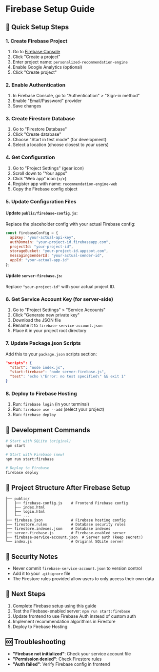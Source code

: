 # Firebase Setup Guide

## 🚀 Quick Setup Steps

### 1. Create Firebase Project
1. Go to [Firebase Console](https://console.firebase.google.com/)
2. Click "Create a project"
3. Enter project name: `personalized-recommendation-engine`
4. Enable Google Analytics (optional)
5. Click "Create project"

### 2. Enable Authentication
1. In Firebase Console, go to "Authentication" > "Sign-in method"
2. Enable "Email/Password" provider
3. Save changes

### 3. Create Firestore Database
1. Go to "Firestore Database"
2. Click "Create database"
3. Choose "Start in test mode" (for development)
4. Select a location (choose closest to your users)

### 4. Get Configuration
1. Go to "Project Settings" (gear icon)
2. Scroll down to "Your apps"
3. Click "Web app" icon (`</>`)
4. Register app with name: `recommendation-engine-web`
5. Copy the Firebase config object

### 5. Update Configuration Files

#### Update `public/firebase-config.js`:
Replace the placeholder config with your actual Firebase config:

```javascript
const firebaseConfig = {
  apiKey: "your-actual-api-key",
  authDomain: "your-project-id.firebaseapp.com",
  projectId: "your-project-id",
  storageBucket: "your-project-id.appspot.com",
  messagingSenderId: "your-actual-sender-id",
  appId: "your-actual-app-id"
};
```

#### Update `server-firebase.js`:
Replace `"your-project-id"` with your actual project ID.

### 6. Get Service Account Key (for server-side)
1. Go to "Project Settings" > "Service Accounts"
2. Click "Generate new private key"
3. Download the JSON file
4. Rename it to `firebase-service-account.json`
5. Place it in your project root directory

### 7. Update Package.json Scripts
Add this to your `package.json` scripts section:
```json
"scripts": {
  "start": "node index.js",
  "start:firebase": "node server-firebase.js",
  "test": "echo \"Error: no test specified\" && exit 1"
}
```

### 8. Deploy to Firebase Hosting
1. Run: `firebase login` (in your terminal)
2. Run: `firebase use --add` (select your project)
3. Run: `firebase deploy`

## 🔧 Development Commands

```bash
# Start with SQLite (original)
npm start

# Start with Firebase (new)
npm run start:firebase

# Deploy to Firebase
firebase deploy
```

## 📁 Project Structure After Firebase Setup

```
├── public/
│   ├── firebase-config.js    # Frontend Firebase config
│   ├── index.html
│   ├── login.html
│   └── ...
├── firebase.json             # Firebase hosting config
├── firestore.rules           # Database security rules
├── firestore.indexes.json    # Database indexes
├── server-firebase.js        # Firebase-enabled server
├── firebase-service-account.json  # Server auth (keep secret!)
└── index.js                  # Original SQLite server
```

## 🔐 Security Notes

- Never commit `firebase-service-account.json` to version control
- Add it to your `.gitignore` file
- The Firestore rules provided allow users to only access their own data

## 🎯 Next Steps

1. Complete Firebase setup using this guide
2. Test the Firebase-enabled server: `npm run start:firebase`
3. Update frontend to use Firebase Auth instead of custom auth
4. Implement recommendation algorithms in Firestore
5. Deploy to Firebase Hosting

## 🆘 Troubleshooting

- **"Firebase not initialized"**: Check your service account file
- **"Permission denied"**: Check Firestore rules
- **"Auth failed"**: Verify Firebase config in frontend
